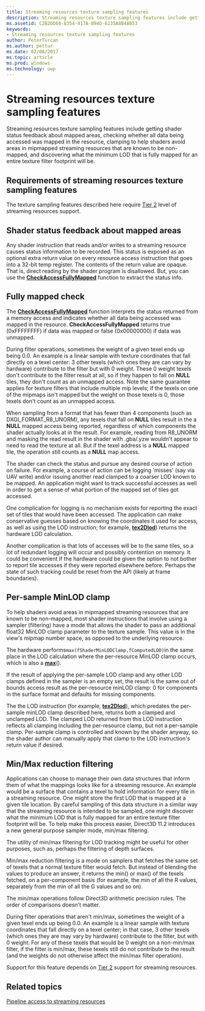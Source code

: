 ---title: Streaming resources texture sampling featuresdescription: Streaming resources texture sampling features include getting shader status feedback about mapped areas, checking whether all data being accessed was mapped in the resource, clamping to help shaders avoid areas in mipmapped streaming resources that are known to be non-mapped, and discovering what the minimum LOD that is fully mapped for an entire texture filter footprint will be.ms.assetid: C2B2DD69-8354-417A-894D-6235A8B48B53keywords:- Streaming resources texture sampling featuresauthor: PeterTurcanms.author: petturms.date: 02/08/2017ms.topic: articlems.prod: windowsms.technology: uwp---# Streaming resources texture sampling featuresStreaming resources texture sampling features include getting shader status feedback about mapped areas, checking whether all data being accessed was mapped in the resource, clamping to help shaders avoid areas in mipmapped streaming resources that are known to be non-mapped, and discovering what the minimum LOD that is fully mapped for an entire texture filter footprint will be.## <span id="Requirements_of_streaming_resources_texture_sampling_features"></span><span id="requirements_of_streaming_resources_texture_sampling_features"></span><span id="REQUIREMENTS_OF_STREAMING_RESOURCES_TEXTURE_SAMPLING_FEATURES"></span>Requirements of streaming resources texture sampling featuresThe texture sampling features described here require [Tier 2](tier-2.md) level of streaming resources support.## <span id="Shader_status_feedback_about_mapped_areas"></span><span id="shader_status_feedback_about_mapped_areas"></span><span id="SHADER_STATUS_FEEDBACK_ABOUT_MAPPED_AREAS"></span>Shader status feedback about mapped areasAny shader instruction that reads and/or writes to a streaming resource causes status information to be recorded. This status is exposed as an optional extra return value on every resource access instruction that goes into a 32-bit temp register. The contents of the return value are opaque. That is, direct reading by the shader program is disallowed. But, you can use the [**CheckAccessFullyMapped**](https://msdn.microsoft.com/library/windows/desktop/dn292083) function to extract the status info.## <span id="Fully_mapped_check"></span><span id="fully_mapped_check"></span><span id="FULLY_MAPPED_CHECK"></span>Fully mapped checkThe [**CheckAccessFullyMapped**](https://msdn.microsoft.com/library/windows/desktop/dn292083) function interprets the status returned from a memory access and indicates whether all data being accessed was mapped in the resource. **CheckAccessFullyMapped** returns true (0xFFFFFFFF) if data was mapped or false (0x00000000) if data was unmapped.During filter operations, sometimes the weight of a given texel ends up being 0.0. An example is a linear sample with texture coordinates that fall directly on a texel center: 3 other texels (which ones they are can vary by hardware) contribute to the filter but with 0 weight. These 0 weight texels don't contribute to the filter result at all, so if they happen to fall on **NULL** tiles, they don't count as an unmapped access. Note the same guarantee applies for texture filters that include multiple mip levels; if the texels on one of the mipmaps isn't mapped but the weight on those texels is 0, those texels don't count as an unmapped access.When sampling from a format that has fewer than 4 components (such as DXGI\_FORMAT\_R8\_UNORM), any texels that fall on **NULL** tiles result in the a **NULL** mapped access being reported, regardless of which components the shader actually looks at in the result. For example, reading from R8\_UNORM and masking the read result in the shader with .gba/.yzw wouldn't appear to need to read the texture at all. But if the texel address is a **NULL** mapped tile, the operation still counts as a **NULL** map access.The shader can check the status and pursue any desired course of action on failure. For example, a course of action can be logging 'misses' (say via UAV write) and/or issuing another read clamped to a coarser LOD known to be mapped. An application might want to track successful accesses as well in order to get a sense of what portion of the mapped set of tiles got accessed.One complication for logging is no mechanism exists for reporting the exact set of tiles that would have been accessed. The application can make conservative guesses based on knowing the coordinates it used for access, as well as using the LOD instruction; for example, [**tex2Dlod**](https://msdn.microsoft.com/library/windows/desktop/bb509680)) returns the hardware LOD calculation.Another complication is that lots of accesses will be to the same tiles, so a lot of redundant logging will occur and possibly contention on memory. It could be convenient if the hardware could be given the option to not bother to report tile accesses if they were reported elsewhere before. Perhaps the state of such tracking could be reset from the API (likely at frame boundaries).## <span id="Per-sample_MinLOD_clamp"></span><span id="per-sample_minlod_clamp"></span><span id="PER-SAMPLE_MINLOD_CLAMP"></span>Per-sample MinLOD clampTo help shaders avoid areas in mipmapped streaming resources that are known to be non-mapped, most shader instructions that involve using a sampler (filtering) have a mode that allows the shader to pass an additional float32 MinLOD clamp parameter to the texture sample. This value is in the view's mipmap number space, as opposed to the underlying resource.The hardware performs` max(fShaderMinLODClamp,fComputedLOD) `in the same place in the LOD calculation where the per-resource MinLOD clamp occurs, which is also a [**max**](https://msdn.microsoft.com/library/windows/desktop/bb509624)().If the result of applying the per-sample LOD clamp and any other LOD clamps defined in the sampler is an empty set, the result is the same out of bounds access result as the per-resource minLOD clamp: 0 for components in the surface format and defaults for missing components.The the LOD instruction (for example, [**tex2Dlod**](https://msdn.microsoft.com/library/windows/desktop/bb509680)), which predates the per-sample minLOD clamp described here, returns both a clamped and unclamped LOD. The clamped LOD returned from this LOD instruction reflects all clamping including the per-resource clamp, but not a per-sample clamp. Per-sample clamp is controlled and known by the shader anyway, so the shader author can manually apply that clamp to the LOD instruction's return value if desired.## <span id="Min_Max_reduction_filtering"></span><span id="min_max_reduction_filtering"></span><span id="MIN_MAX_REDUCTION_FILTERING"></span>Min/Max reduction filteringApplications can choose to manage their own data structures that inform them of what the mappings looks like for a streaming resource. An example would be a surface that contains a texel to hold information for every tile in a streaming resource. One might store the first LOD that is mapped at a given tile location. By careful sampling of this data structure in a similar way that the streaming resource is intended to be sampled, one might discover what the minimum LOD that is fully mapped for an entire texture filter footprint will be. To help make this process easier, Direct3D 11.2 introduces a new general purpose sampler mode, min/max filtering.The utility of min/max filtering for LOD tracking might be useful for other purposes, such as, perhaps the filtering of depth surfaces.Min/max reduction filtering is a mode on samplers that fetches the same set of texels that a normal texture filter would fetch. But instead of blending the values to produce an answer, it returns the min() or max() of the texels fetched, on a per-component basis (for example, the min of all the R values, separately from the min of all the G values and so on).The min/max operations follow Direct3D arithmetic precision rules. The order of comparisons doesn't matter.During filter operations that aren't min/max, sometimes the weight of a given texel ends up being 0.0. An example is a linear sample with texture coordinates that fall directly on a texel center; in that case, 3 other texels (which ones they are may vary by hardware) contribute to the filter, but with 0 weight. For any of these texels that would be 0 weight on a non-min/max filter, if the filter is min/max, these texels still do not contribute to the result (and the weights do not otherwise affect the min/max filter operation).Support for this feature depends on [Tier 2](tier-2.md) support for streaming resources.## <span id="related-topics"></span>Related topics[Pipeline access to streaming resources](pipeline-access-to-streaming-resources.md)  